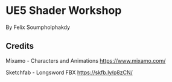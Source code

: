 # UE5 Shader Workshop

By Felix Soumpholphakdy

## Credits

Mixamo - Characters and Animations
https://www.mixamo.com/

Sketchfab - Longsword FBX
https://skfb.ly/p8zCN/
